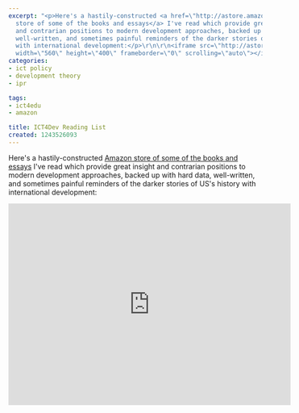 ```yaml
---
excerpt: "<p>Here's a hastily-constructed <a href=\"http://astore.amazon.com/joncamfield-20\">Amazon
  store of some of the books and essays</a> I've read which provide great insight
  and contrarian positions to modern development approaches, backed up with hard data,
  well-written, and sometimes painful reminders of the darker stories of US's history
  with international development:</p>\r\n\r\n<iframe src=\"http://astore.amazon.com/joncamfield-20\"
  width=\"560\" height=\"400\" frameborder=\"0\" scrolling=\"auto\"></iframe>\r\n"
categories:
- ict policy
- development theory
- ipr

tags:
- ict4edu
- amazon

title: ICT4Dev Reading List
created: 1243526093
---
```

<p>Here's a hastily-constructed <a href="http://astore.amazon.com/joncamfield-20">Amazon store of some of the books and essays</a> I've read which provide great insight and contrarian positions to modern development approaches, backed up with hard data, well-written, and sometimes painful reminders of the darker stories of US's history with international development:</p>

<iframe src="http://astore.amazon.com/joncamfield-20" width="560" height="400" frameborder="0" scrolling="auto"></iframe>
<!--break-->

